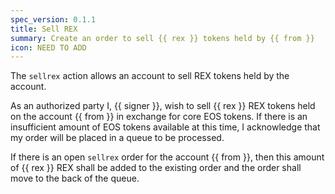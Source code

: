 ```yaml
---
spec_version: 0.1.1
title: Sell REX
summary: Create an order to sell {{ rex }} tokens held by {{ from }}
icon: NEED TO ADD
---
```


The `sellrex` action allows an account to sell REX tokens held by the account.

As an authorized party I, {{ signer }}, wish to sell {{ rex }} REX tokens held on the account {{ from }} in exchange for core EOS tokens. If there is an insufficient amount of EOS tokens available at this time, I acknowledge that my order will be placed in a queue to be processed. 

If there is an open `sellrex` order for the account {{ from }}, then this amount of {{ rex }} REX shall be added to the existing order and the order shall move to the back of the queue. 
